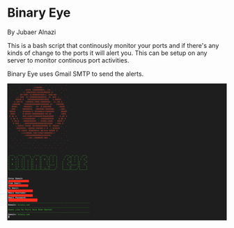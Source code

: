 # Binary Eye
By Jubaer Alnazi

This is a bash script that continously monitor your ports and if there's any kinds of change to the ports it will alert you. This can be setup on any server to monitor continous port activities.

Binary Eye uses Gmail SMTP to send the alerts. 

<img src="https://github.com/jubaer-binary/binary-eye/blob/master/BinaryEye.png"/>
